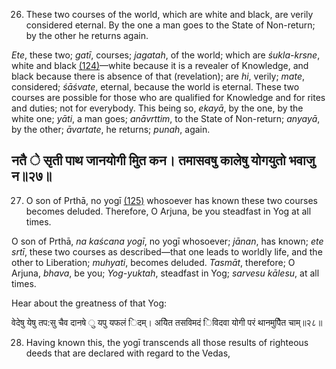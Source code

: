 26. These two courses of the world, which are white and black, are verily considered eternal. By the one a man goes to the State of Non-return; by the other he returns again.

*Ete*, these two; *gatī*, courses; *jagatah*, of the world; which are *śukla-krsne*, white and black [\(124\)](#page--1-0)—white because it is a revealer of Knowledge, and black because there is absence of that (revelation); are *hi*, verily; *mate*, considered; *śāśvate*, eternal, because the world is eternal. These two courses are possible for those who are qualified for Knowledge and for rites and duties; not for everybody. This being so, *ekayā*, by the one, by the white one; *yāti*, a man goes; *anāvrttim*, to the State of Non-return; *anyayā*, by the other; *āvartate*, he returns; *punah*, again.

## नतै े सृती पाथ जानयोगी मुित कन। तमासवषु कालेषु योगयुतो भवाजु न॥२७॥

27. O son of Prthā, no yogī [\(125\)](#page--1-1) whosoever has known these two courses becomes deluded. Therefore, O Arjuna, be you steadfast in Yog at all times.

O son of Prthā, *na kaścana yogī*, no yogī whosoever; *jānan*, has known; *ete srtī*, these two courses as described—that one leads to worldly life, and the other to Liberation; *muhyati*, becomes deluded. *Tasmāt*, therefore; O Arjuna, *bhava*, be you; *Yog-yuktah*, steadfast in Yog; *sarvesu kālesu*, at all times.

Hear about the greatness of that Yog:

वेदेषु येषु तप:सु चैव दानषे ु यपु यफलं िदम्। अयेित तसविमदं िविदवा योगी परं थानमुपैित चाम्॥२८॥

28. Having known this, the yogī transcends all those results of righteous deeds that are declared with regard to the Vedas,